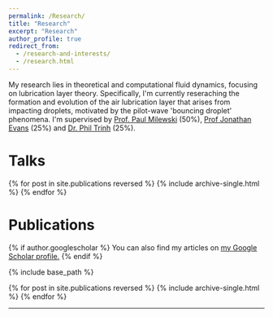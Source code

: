 ```yaml
---
permalink: /Research/
title: "Research"
excerpt: "Research"
author_profile: true
redirect_from: 
  - /research-and-interests/
  - /research.html
---
```



My research lies in theoretical and computational fluid dynamics, focusing on lubrication layer theory. Specifically, I'm currently reseraching the formation and evolution of the air lubrication layer that arises from impacting droplets, motivated by the pilot-wave 'bouncing droplet' phenomena. I'm supervised by [Prof. Paul Milewski](https://researchportal.bath.ac.uk/en/persons/paul-milewski/) (50%), [Prof Jonathan Evans](https://people.bath.ac.uk/masjde) (25%) and [Dr. Phil Trinh](https://http://www.ptrinh.com/) (25%).
 

Talks
=====

{% for post in site.publications reversed %}
  {% include archive-single.html %}
{% endfor %}



Publications
=====

{% if author.googlescholar %}
  You can also find my articles on <u><a href="{{author.googlescholar}}">my Google Scholar profile</a>.</u>
{% endif %}

{% include base_path %}

{% for post in site.publications reversed %}
  {% include archive-single.html %}
{% endfor %}



---

